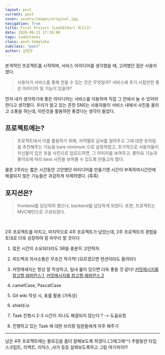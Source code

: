 ```yaml
---
layout: post
current: post
cover: assets/images/original.jpg
navigation: True
title: First Project (LookEther) 회고(2)
date: 2020-08-21 17:10:00
tags: CodeStates
class: post-template
subclass: "post"
author: 김현규
---
```


본격적인 프로젝트를 시작하며, 서비스 아이디어를 생각했을 때, 고려했던 점은 사용자였다.

> 사용자가 서비스를 통해 얻을 수 있는 것은 무엇일까?
> 서비스에 추가 시킬만한 좋은 아이디어 및 기능이 있을까?

먼저 내가 생각하기에 좋은 아이디어는 서비스를 이용하며 직접 그 안에서 놀 수 있어야한다고 생각했다.
우리가 알고 있는 흔한 SNS는 사용자들이 서비스 내에서 사진을 올리고 소통을 하는데, 이런것을 활용하먼 좋겠다는 생각이 들었다.

## 프로젝트에는?

> 프로젝트에서 이를 활용하기 위해, 지역별로 날씨를 알려주고 그에 대한 옷차림을 추천해주는 기능을 bare minimum 으로 설정하였고,
> 추가적으로 사용자들이 자신들이 입은 옷을 사진으로 업로드하면, 그 이미지를 보여주고, 좋아요 기능과 좋아요에 따라 best 사진을 보여줄 수 있도록 만들고자 했다.

물론 2주라는 짧은 시간동안 고안했던 아이디어를 만들기엔 시간이 부족하여시간안에 해결되지 않은 기능들은 과감하게 삭제하였다. (흑흑)

## 포지션은?

> frontend를 담당하려 했으나, backend를 담당하게 되었다.
> 또한, 프로젝트는 MVC패턴으로 구성되었다.

<br>

2주 프로젝트를 마치고, 마지막으로 4주 프로젝트가 남았는데, 2주 프로젝트의 경험을 토대로 더욱 성장하여 잘 마무리 할 것이다

1. 많은 시간이 소요되더라도 SR을 충분히 고안하자.

2. 피드백과 의사소통은 무조건 적극적! (모르겠으면 텐션이라도 올려라!)

3. 커밋메세지는 항상 잘 작성하고, 팀내 룰이 있으면 더욱 좋을 것 같다!
   [커밋메시지를 참고할 레퍼런스.1](https://blog.ull.im/engineering/2019/03/10/logs-on-git.html), [커밋메시지를 참고할 레퍼런스.2](https://meetup.toast.com/posts/106)

4. camelCase, PascalCase

5. Git wiki 작성 시, 표를 활용 (가독성)

6. shield.io

7. Task 진행시 2-3 시간이 지나도 해결되지 않는다 ? -> 도움요청

8. 진행하고 있는 Task 에 대한 브리핑 팀원들에게 자주 해주기

<hr>

남은 4주 프로젝트때는 블로깅을 좀더 잘해보도록 하겠다.(그때그때^^)
주말동안 타입스크립트, 리엑트, 리덕스 ,사가 등등 살펴보도록하고 그럼 여기까지!!!
